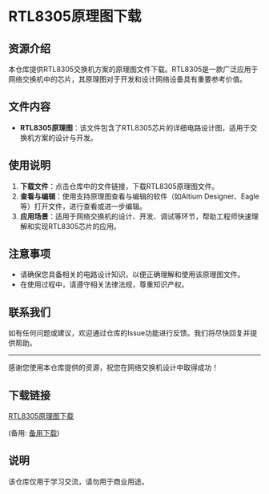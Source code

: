 # RTL8305原理图下载

## 资源介绍

本仓库提供RTL8305交换机方案的原理图文件下载。RTL8305是一款广泛应用于网络交换机中的芯片，其原理图对于开发和设计网络设备具有重要参考价值。

## 文件内容

- **RTL8305原理图**：该文件包含了RTL8305芯片的详细电路设计图，适用于交换机方案的设计与开发。

## 使用说明

1. **下载文件**：点击仓库中的文件链接，下载RTL8305原理图文件。
2. **查看与编辑**：使用支持原理图查看与编辑的软件（如Altium Designer、Eagle等）打开文件，进行查看或进一步编辑。
3. **应用场景**：适用于网络交换机的设计、开发、调试等环节，帮助工程师快速理解和实现RTL8305芯片的应用。

## 注意事项

- 请确保您具备相关的电路设计知识，以便正确理解和使用该原理图文件。
- 在使用过程中，请遵守相关法律法规，尊重知识产权。

## 联系我们

如有任何问题或建议，欢迎通过仓库的Issue功能进行反馈。我们将尽快回复并提供帮助。

---

感谢您使用本仓库提供的资源，祝您在网络交换机设计中取得成功！

## 下载链接
[RTL8305原理图下载](https://pan.quark.cn/s/cf2680c9bec6) 

(备用: [备用下载](https://pan.baidu.com/s/1z1L0tpQncQViQVIucdTyrQ?pwd=c6uk))

## 说明

该仓库仅用于学习交流，请勿用于商业用途。

